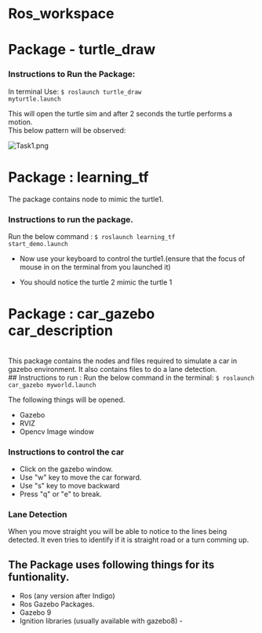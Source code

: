 # Ros_workspace


# Package - turtle_draw

### Instructions to Run the Package:
In terminal Use:
<code>$ roslaunch turtle_draw myturtle.launch</code>

This will open the turtle sim and after 2 seconds the turtle performs a motion.
<br />This below pattern will be observed:


![Task1.png](attachment:Task1.png)


# Package : learning_tf

The package contains node to mimic the turtle1.

### Instructions to run the package.
Run the below command :
<code>$ roslaunch learning_tf start_demo.launch </code>

- Now use your keyboard to control the turtle1.(ensure that the focus of mouse in on the terminal from you launched it)<br/>

- You should notice the turtle 2 mimic the turtle 1

# Package : car_gazebo    car_description
<br />
This package contains the nodes and files required to simulate a car in gazebo environment. It also contains files to do a lane detection.
<br />
## Instructions to run :
Run the below command in the terminal: <code>$ roslaunch car_gazebo myworld.launch</code>

The following things will be opened.
- Gazebo
- RVIZ
- Opencv Image window

### Instructions to control the car
- Click on the gazebo window.
- Use "w" key to move the car forward.
- Use "s" key to move backward
- Press "q" or "e" to break.

### Lane Detection
When you move straight you will be able to notice to the lines being detected. It even tries to identify if it is straight road or a turn comming up.


## The Package uses following things for its funtionality.
- Ros (any version after Indigo)
- Ros Gazebo Packages.
- Gazebo 9
- Ignition libraries (usually available with gazebo8) -

